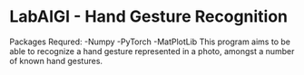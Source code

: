 # LabAIGI - Hand Gesture Recognition
Packages Requred:
-Numpy
-PyTorch
-MatPlotLib
This program aims to be able to recognize a hand gesture represented in a photo, amongst a number of known hand gestures.

